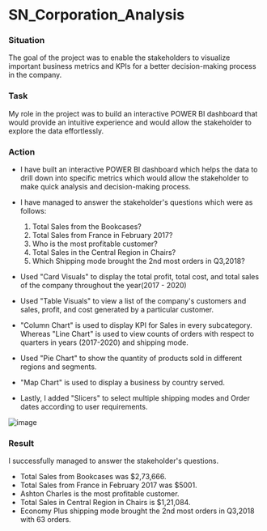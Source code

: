 # SN_Corporation_Analysis

### Situation

The goal of the project was to enable the stakeholders to visualize important business metrics and KPIs for a better decision-making process in the company.

### Task

My role in the project was to build an interactive POWER BI dashboard that would provide an intuitive experience and would allow the stakeholder to explore the data effortlessly.

### Action

- I have built an interactive POWER BI dashboard which helps the data to drill down into specific metrics which would allow the stakeholder to make quick analysis and decision-making process.
- I have managed to answer the stakeholder's questions which were as follows:
    1. Total Sales from the Bookcases?
    2. Total Sales from France in February 2017?
    3. Who is the most profitable customer?
    4. Total Sales in the Central Region in Chairs?
    5. Which Shipping mode brought the 2nd most orders in Q3,2018?
       
- Used "Card Visuals" to display the total profit, total cost, and total sales of the company throughout the year(2017 - 2020)
- Used "Table Visuals" to view a list of the company's customers and sales, profit, and cost generated by a particular customer.
- "Column Chart" is used to display KPI for Sales in every subcategory. Whereas "Line Chart" is used to view counts of orders with respect to quarters in years (2017-2020) and shipping mode.
- Used "Pie Chart" to show the quantity of products sold in different regions and segments.
- "Map Chart" is used to display a business by country served.
- Lastly, I added "Slicers" to select multiple shipping modes and Order dates according to user requirements.

![image](https://github.com/akeni1999/SN_Corporation_Analysis/assets/66996868/407bb690-b388-4d02-a6cc-4a950a3ef4c7)


### Result

I successfully managed to answer the stakeholder's questions.

- Total Sales from Bookcases was $2,73,666.
- Total Sales from France in February 2017 was $5001.
- Ashton Charles is the most profitable customer.
- Total Sales in Central Region in Chairs is $1,21,084.
- Economy Plus shipping mode brought the 2nd most orders in Q3,2018 with 63 orders.
